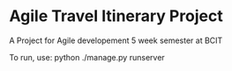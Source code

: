 # Agile Travel Itinerary Project
A Project for Agile developement 5 week semester at BCIT

To run, use:
python ./manage.py runserver
